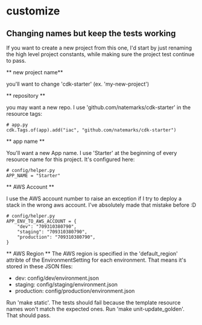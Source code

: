 # customize



## Changing names but keep the tests working
If you want to create a new project from this one, I'd start by just renaming
the high level project constants, while making sure the project test continue
to pass.

** new project name**

you'll want to change 'cdk-starter' (ex. 'my-new-project')

** repository **

you may want a new repo. I use 'github.com/natemarks/cdk-starter' in the
resource tags:

```
# app.py
cdk.Tags.of(app).add("iac", "github.com/natemarks/cdk-starter")
```

** app name **

You'll want a new App name. I use 'Starter' at the beginning of every resource
name for this project. It's configured here:
```
# config/helper.py
APP_NAME = "Starter"
```


** AWS Account **

I use the AWS account number to raise an exception if I try to deploy a stack
in the wrong aws account. I've absolutely made that mistake before :D

```
# config/helper.py
APP_ENV_TO_AWS_ACCOUNT = {
    "dev": "709310380790",
    "staging": "709310380790",
    "production": "709310380790",
}
```


** AWS Region **
The AWS region is specified in the 'default_region' attribte of the
EnvironmentSetting for each environment. That means it's stored in these JSON
files:

- dev: config/dev/environment.json
- staging: config/staging/environment.json
- production: config/production/environment.json


Run 'make static'. The tests should fail because the template resource names
won't match the expected ones. Run 'make unit-update_golden'. That should pass.
